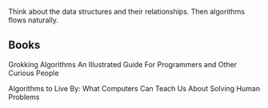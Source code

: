---
---

Think about the data structures and their relationships. Then algorithms flows naturally.

## Books 

Grokking Algorithms An Illustrated Guide For Programmers and Other Curious People

Algorithms to Live By: What Computers Can Teach Us About Solving Human Problems
